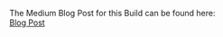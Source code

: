 The Medium Blog Post for this Build can be found here:   
[Blog Post](https://medium.com/@raulgharringtonjr/k-nearest-neighbors-an-explanation-and-tutorial-282c6f2e0fc3?sk=cd04be34764d3ee94189e658079b8514)
